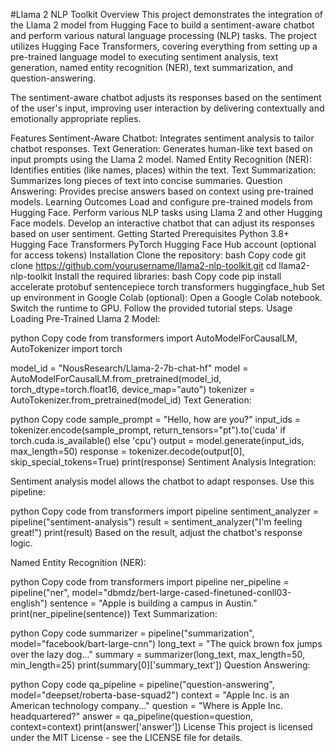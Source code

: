 #Llama 2 NLP Toolkit
Overview
This project demonstrates the integration of the Llama 2 model from Hugging Face to build a sentiment-aware chatbot and perform various natural language processing (NLP) tasks. The project utilizes Hugging Face Transformers, covering everything from setting up a pre-trained language model to executing sentiment analysis, text generation, named entity recognition (NER), text summarization, and question-answering.

The sentiment-aware chatbot adjusts its responses based on the sentiment of the user's input, improving user interaction by delivering contextually and emotionally appropriate replies.

Features
Sentiment-Aware Chatbot: Integrates sentiment analysis to tailor chatbot responses.
Text Generation: Generates human-like text based on input prompts using the Llama 2 model.
Named Entity Recognition (NER): Identifies entities (like names, places) within the text.
Text Summarization: Summarizes long pieces of text into concise summaries.
Question Answering: Provides precise answers based on context using pre-trained models.
Learning Outcomes
Load and configure pre-trained models from Hugging Face.
Perform various NLP tasks using Llama 2 and other Hugging Face models.
Develop an interactive chatbot that can adjust its responses based on user sentiment.
Getting Started
Prerequisites
Python 3.8+
Hugging Face Transformers
PyTorch
Hugging Face Hub account (optional for access tokens)
Installation
Clone the repository:
bash
Copy code
git clone https://github.com/yourusername/llama2-nlp-toolkit.git
cd llama2-nlp-toolkit
Install the required libraries:
bash
Copy code
pip install accelerate protobuf sentencepiece torch transformers huggingface_hub
Set up environment in Google Colab (optional):
Open a Google Colab notebook.
Switch the runtime to GPU.
Follow the provided tutorial steps.
Usage
Loading Pre-Trained Llama 2 Model:

python
Copy code
from transformers import AutoModelForCausalLM, AutoTokenizer
import torch

model_id = "NousResearch/Llama-2-7b-chat-hf"
model = AutoModelForCausalLM.from_pretrained(model_id, torch_dtype=torch.float16, device_map="auto")
tokenizer = AutoTokenizer.from_pretrained(model_id)
Text Generation:

python
Copy code
sample_prompt = "Hello, how are you?"
input_ids = tokenizer.encode(sample_prompt, return_tensors="pt").to('cuda' if torch.cuda.is_available() else 'cpu')
output = model.generate(input_ids, max_length=50)
response = tokenizer.decode(output[0], skip_special_tokens=True)
print(response)
Sentiment Analysis Integration:

Sentiment analysis model allows the chatbot to adapt responses. Use this pipeline:

python
Copy code
from transformers import pipeline
sentiment_analyzer = pipeline("sentiment-analysis")
result = sentiment_analyzer("I'm feeling great!")
print(result)
Based on the result, adjust the chatbot's response logic.

Named Entity Recognition (NER):

python
Copy code
from transformers import pipeline
ner_pipeline = pipeline("ner", model="dbmdz/bert-large-cased-finetuned-conll03-english")
sentence = "Apple is building a campus in Austin."
print(ner_pipeline(sentence))
Text Summarization:

python
Copy code
summarizer = pipeline("summarization", model="facebook/bart-large-cnn")
long_text = "The quick brown fox jumps over the lazy dog..."
summary = summarizer(long_text, max_length=50, min_length=25)
print(summary[0]['summary_text'])
Question Answering:

python
Copy code
qa_pipeline = pipeline("question-answering", model="deepset/roberta-base-squad2")
context = "Apple Inc. is an American technology company..."
question = "Where is Apple Inc. headquartered?"
answer = qa_pipeline(question=question, context=context)
print(answer['answer'])
License
This project is licensed under the MIT License - see the LICENSE file for details.

